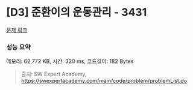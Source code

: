 # [D3] 준환이의 운동관리 - 3431 

[문제 링크](https://swexpertacademy.com/main/code/problem/problemDetail.do?contestProbId=AWE_ZXcqAAMDFAV2) 

### 성능 요약

메모리: 62,772 KB, 시간: 320 ms, 코드길이: 182 Bytes



> 출처: SW Expert Academy, https://swexpertacademy.com/main/code/problem/problemList.do